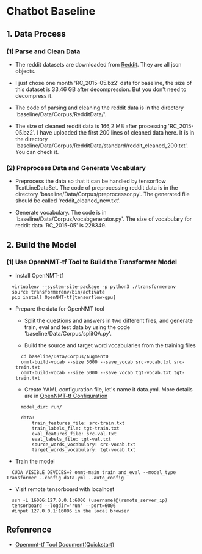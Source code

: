 # Chatbot Baseline

## 1. Data Process

### (1) Parse and Clean Data

- The reddit datasets are downloaded from [Reddit](http://files.pushshift.io/reddit/comments/). They are all json objects.

- I just chose one month 'RC_2015-05.bz2' data for baseline, the size of this dataset is 33,46 GB after decompression. But you don't need to decompress it.

- The code of parsing and cleaning the reddit data is in the directory 'baseline/Data/Corpus/RedditData/'.

- The size of cleaned reddit data is 166,2 MB after processing 'RC_2015-05.bz2'. I have uploaded the first 200 lines of cleaned data here. It is in the directory 'baseline/Data/Corpus/RedditData/standard/reddit_cleaned_200.txt'. You can check it.

### (2) Preprocess Data and Generate Vocabulary

- Preprocess the data so that it can be handled by tensorflow TextLineDataSet. The code of preprocessing reddit data is in the directory 'baseline/Data/Corpus/preprocessor.py'. The generated file should be called 'reddit_cleaned_new.txt'.

- Generate vocabulary. The code is in 'baseline/Data/Corpus/vocabgenerator.py'. The size of vocabulary for reddit data 'RC_2015-05' is 228349.

## 2. Build the Model

### (1) Use OpenNMT-tf Tool to Build the Transformer Model

- Install OpenNMT-tf
```linux
  virtualenv --system-site-package -p python3 ./transformerenv
  source transformerenv/bin/activate
  pip install OpenNMT-tf[tensorflow-gpu]
```

- Prepare the data for OpenNMT tool
  - Split the questions and answers in two different files, and generate train, eval and test data by using the code 'baseline/Data/Corpus/splitQA.py'.

  - Build the source and target word vocabularies from the training files
  ```linux
    cd baseline/Data/Corpus/Augment0
    onmt-build-vocab --size 5000 --save_vocab src-vocab.txt src-train.txt
    onmt-build-vocab --size 5000 --save_vocab tgt-vocab.txt tgt-train.txt
  ```

  - Create YAML configuration file, let's name it data.yml. More details are in [OpenNMT-tf Configuration](http://opennmt.net/OpenNMT-tf/configuration.html)
  ```linux
    model_dir: run/

    data:
    	train_features_file: src-train.txt
    	train_labels_file: tgt-train.txt
    	eval_features_file: src-val.txt
    	eval_labels_file: tgt-val.txt
    	source_words_vocabulary: src-vocab.txt
    	target_words_vocabulary: tgt-vocab.txt
  ```

- Train the model
```linux
  CUDA_VISIBLE_DEVICES=? onmt-main train_and_eval --model_type Transformer --config data.yml --auto_config
```

- Visit remote tensorboard with localhost
```linux
  ssh -L 16006:127.0.0.1:6006 (username)@(remote_server_ip)
  tensorboard --logdir="run" --port=6006
  #input 127.0.0.1:16006 in the local browser
```

## Refenrence
- [Opennmt-tf Tool Document(Quickstart)](http://opennmt.net/OpenNMT-tf/quickstart.html)